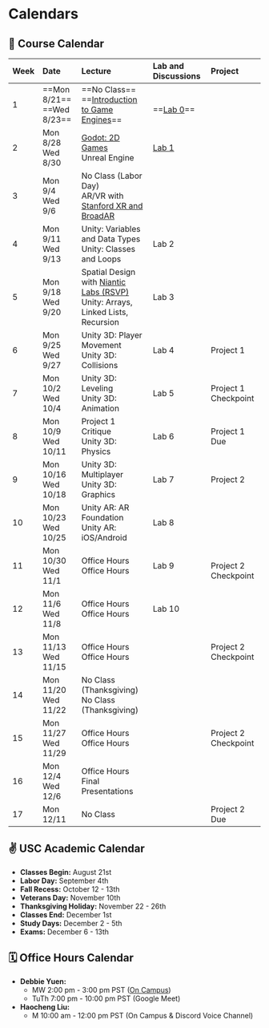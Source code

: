 # Calendars
## 📓 Course Calendar
| Week | Date                     | Lecture                                           | Lab and Discussions              | Project |
| :----| :----------------------- | :------------------------------------------------ | :-------------------------------| :--------------|
| 1    | ==Mon 8/21== <br> ==Wed 8/23==   | ==No Class== <br> ==[Introduction to Game Engines](https://www.icloud.com/keynote/0b9Z3oJLZPPXEXypJu4s9P11w#Lecture1)== | <br> ==[Lab 0](Labs/lab0.md)== | |
| 2    | Mon 8/28 <br> Wed 8/30   | [Godot: 2D Games](https://www.icloud.com/keynote/04anqoPcDLolGOwy6tP3XAq3w#Lecture2) <br> Unreal Engine |  [Lab 1](Labs/lab1.md) | | |
| 3    | Mon 9/4 <br> Wed 9/6     | No Class (Labor Day) <br> AR/VR with [Stanford XR and BroadAR](https://www.broadar.com/) | |
| 4    | Mon 9/11 <br> Wed 9/13   | Unity: Variables and Data Types <br> Unity: Classes and Loops | Lab 2 |
| 5    | Mon 9/18 <br> Wed 9/20   | Spatial Design with [Niantic Labs (RSVP)](https://calendar.google.com/calendar/event?action=TEMPLATE&tmeid=a2tjZGhsdTdrZjlzM2Q5NTNwYjRndXRmb2sgZGVib3JhaHl1ZW4yMDE2QGJlcmtlbGV5LmVkdQ&tmsrc=deborahyuen2016%40berkeley.edu) <br> Unity: Arrays, Linked Lists, Recursion | Lab 3 |
| 6    | Mon 9/25 <br> Wed 9/27   | Unity 3D: Player Movement <br> Unity 3D: Collisions | Lab 4 | Project 1 |
| 7    | Mon 10/2 <br> Wed 10/4   | Unity 3D: Leveling <br> Unity 3D: Animation | Lab 5 | Project 1 Checkpoint |
| 8    | Mon 10/9 <br> Wed 10/11  | Project 1 Critique <br> Unity 3D: Physics | Lab 6 | Project 1 Due |
| 9    | Mon 10/16 <br> Wed 10/18 | Unity 3D: Multiplayer <br> Unity 3D: Graphics | Lab 7 | Project 2 |
| 10   | Mon 10/23 <br> Wed 10/25 | Unity AR: AR Foundation <br> Unity AR: iOS/Android | Lab 8 |
| 11   | Mon 10/30 <br> Wed 11/1  | Office Hours <br> Office Hours | Lab 9 | <br> Project 2 Checkpoint |
| 12   | Mon 11/6 <br> Wed 11/8   | Office Hours <br> Office Hours | Lab 10 |
| 13   | Mon 11/13 <br> Wed 11/15 | Office Hours <br> Office Hours | | Project 2 Checkpoint|
| 14   | Mon 11/20 <br> Wed 11/22 | No Class (Thanksgiving) <br> No Class (Thanksgiving) | | |
| 15   | Mon 11/27 <br> Wed 11/29 | Office Hours <br> Office Hours | | Project 2 Checkpoint |
| 16   | Mon 12/4 <br> Wed 12/6   | Office Hours <br> Final Presentations | | |
| 17   | Mon 12/11 | No Class | | Project 2 Due|

## ✌️ USC Academic Calendar
* **Classes Begin:** August 21st
* **Labor Day:** September 4th
* **Fall Recess:** October 12 - 13th
* **Veterans Day:** November 10th
* **Thanksgiving Holiday:** November 22 - 26th
* **Classes End:** December 1st
* **Study Days:** December 2 - 5th
* **Exams:** December 6 - 13th

## 🗓️ Office Hours Calendar

* **Debbie Yuen:** 
    * MW 2:00 pm - 3:00 pm PST ([On Campus](https://calendly.com/debbieyuen/30min))
    * TuTh 7:00 pm - 10:00 pm PST (Google Meet)
* **Haocheng Liu:**
    *  M 10:00 am - 12:00 pm PST (On Campus & Discord Voice Channel)